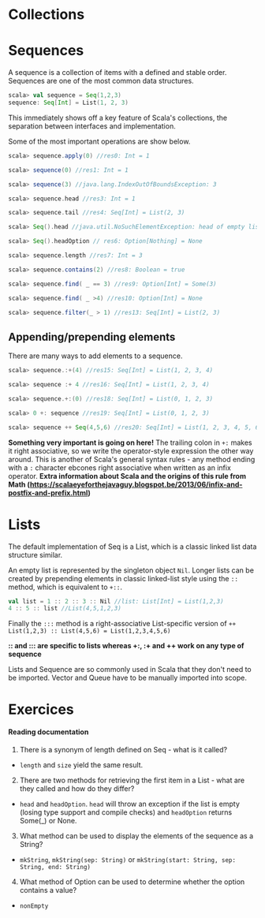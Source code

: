 # Collections
# Sequences
A sequence is a collection of items with a defined and stable order. Sequences are one of the most common data structures.

```scala
scala> val sequence = Seq(1,2,3)
sequence: Seq[Int] = List(1, 2, 3)
```

This immediately shows off a key feature of Scala's collections, the separation between interfaces and implementation.

Some of the most important operations are show below.

```scala
scala> sequence.apply(0) //res0: Int = 1

scala> sequence(0) //res1: Int = 1

scala> sequence(3) //java.lang.IndexOutOfBoundsException: 3

scala> sequence.head //res3: Int = 1

scala> sequence.tail //res4: Seq[Int] = List(2, 3)

scala> Seq().head //java.util.NoSuchElementException: head of empty list

scala> Seq().headOption // res6: Option[Nothing] = None

scala> sequence.length //res7: Int = 3

scala> sequence.contains(2) //res8: Boolean = true

scala> sequence.find( _ == 3) //res9: Option[Int] = Some(3)

scala> sequence.find( _ >4) //res10: Option[Int] = None

scala> sequence.filter(_ > 1) //res13: Seq[Int] = List(2, 3)

```

## Appending/prepending elements

There are many ways to add elements to a sequence.

```scala
scala> sequence.:+(4) //res15: Seq[Int] = List(1, 2, 3, 4)

scala> sequence :+ 4 //res16: Seq[Int] = List(1, 2, 3, 4)

scala> sequence.+:(0) //res18: Seq[Int] = List(0, 1, 2, 3)

scala> 0 +: sequence //res19: Seq[Int] = List(0, 1, 2, 3)

scala> sequence ++ Seq(4,5,6) //res20: Seq[Int] = List(1, 2, 3, 4, 5, 6)
```

**Something very important is going on here!** The trailing colon in `+:` makes it right associative, so we write the operator-style expression the other way around. This is another of Scala's general syntax rules - any method ending with a `:` character ebcones right associative when written as an infix operator. **Extra information about Scala and the origins of this rule from Math (https://scalaeyeforthejavaguy.blogspot.be/2013/06/infix-and-postfix-and-prefix.html)**

# Lists

The default implementation of Seq is a List, which is a classic linked list data structure similar.

An empty list is represented by the singleton object `Nil`. Longer lists can be created by prepending elements in classic linked-list style using the `::` method, which is equivalent to `+::`.

```scala
val list = 1 :: 2 :: 3 :: Nil //list: List[Int] = List(1,2,3)
4 :: 5 :: list //List(4,5,1,2,3)
```

Finally the `:::` method is a right-associative List-specific version of `++` `List(1,2,3) :: List(4,5,6) = List(1,2,3,4,5,6)`

**:: and ::: are specific to lists whereas +:, :+ and ++ work on any type of sequence**

Lists and Sequence are so commonly used in Scala that they don't need to be imported. Vector and Queue have to be manually imported into scope.

# Exercices
#### Reading documentation
1. There is a synonym of length defined on Seq - what is it called?
  * `length` and `size` yield the same result.

2. There are two methods for retrieving the first item in a List - what are they called and how do they differ?
 * `head` and `headOption`. `head` will throw an exception if the list is empty (losing type support and compile checks) and `headOption` returns Some(_) or None.

3. What method can be used to display the elements of the sequence as a String?
 * `mkString`, `mkString(sep: String)` or `mkString(start: String, sep: String, end: String)`

4. What method of Option can be used to determine whether the option contains a value?
  * `nonEmpty`
